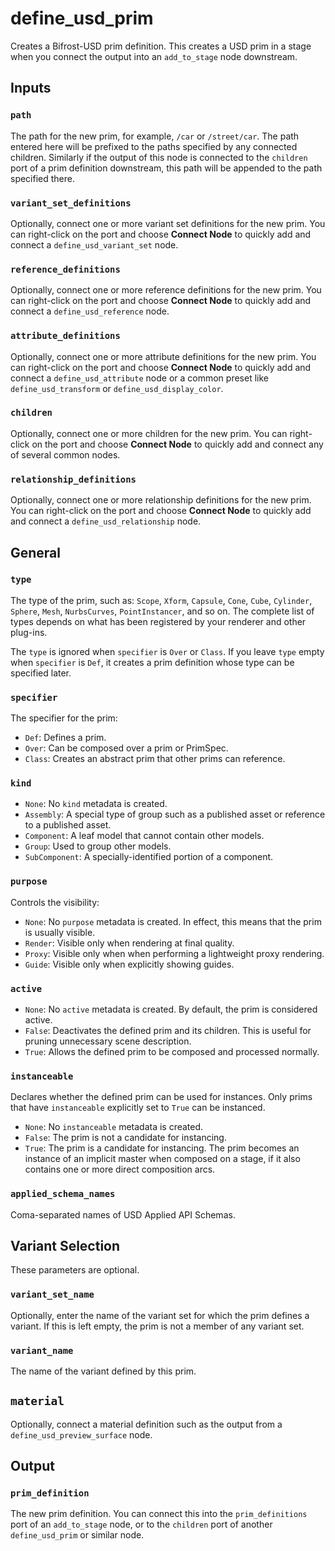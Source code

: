 # define_usd_prim

Creates a Bifrost-USD prim definition. This creates a USD prim in a stage when you connect the output into an `add_to_stage` node downstream. 

## Inputs

### `path`

The path for the new prim, for example, `/car` or `/street/car`. The path entered here will be prefixed to the paths specified by any connected children. Similarly if the output of this node is connected to the `children` port of a prim definition downstream, this path will be appended to the path specified there.

### `variant_set_definitions`

Optionally, connect one or more variant set definitions for the new prim. You can right-click on the port and choose **Connect Node** to quickly add and connect a `define_usd_variant_set` node.

### `reference_definitions`

Optionally, connect one or more reference definitions for the new prim. You can right-click on the port and choose **Connect Node** to quickly add and connect a `define_usd_reference` node.

### `attribute_definitions`

Optionally, connect one or more attribute definitions for the new prim. You can right-click on the port and choose **Connect Node** to quickly add and connect a `define_usd_attribute` node or a common preset like `define_usd_transform` or `define_usd_display_color`.

### `children`

Optionally, connect one or more children for the new prim.  You can right-click on the port and choose **Connect Node** to quickly add and connect any of several common nodes.

### `relationship_definitions`

Optionally, connect one or more relationship definitions for the new prim. You can right-click on the port and choose **Connect Node** to quickly add and connect a `define_usd_relationship` node.

## General

### `type`

The type of the prim, such as: `Scope`, `Xform`, `Capsule`, `Cone`, `Cube`, `Cylinder`, `Sphere`, `Mesh`, `NurbsCurves`, `PointInstancer`, and so on. The complete list of types depends on what has been registered by your renderer and other plug-ins.

The `type` is ignored when `specifier` is `Over` or `Class`. If you leave `type` empty when `specifier` is `Def`, it creates a prim definition whose type can be specified later.

### `specifier`

The specifier for the prim:
- `Def`: Defines a prim.
- `Over`: Can be composed over a prim or PrimSpec.
- `Class`: Creates an abstract prim that other prims can reference.

### `kind`
- `None`: No `kind` metadata is created.
- `Assembly`: A special type of group such as a published asset or reference to a published asset.
- `Component`: A leaf model that cannot contain other models.
- `Group`: Used to group other models.
- `SubComponent`: A specially-identified portion of a component.

### `purpose`

Controls the visibility:
- `None`: No `purpose` metadata is created. In effect, this means that the prim is usually visible.
- `Render`: Visible only when rendering at final quality.
- `Proxy`: Visible only when when performing a lightweight proxy rendering.
- `Guide`: Visible only when explicitly showing guides.

### `active`
- `None`: No `active` metadata is created. By default, the prim is considered active.
- `False`: Deactivates the defined prim and its children. This is useful for pruning unnecessary scene description.
- `True`: Allows the defined prim to be composed and processed normally.

### `instanceable`

Declares whether the defined prim can be used for instances. Only prims that have `instanceable` explicitly set to `True` can be instanced.
- `None`: No `instanceable` metadata is created.
- `False`: The prim is not a candidate for instancing.
- `True`: The prim is a candidate for instancing. The prim becomes an instance of an implicit master when composed on a stage, if it also contains one or more direct composition arcs.

### `applied_schema_names`

Coma-separated names of USD Applied API Schemas.

## Variant Selection

These parameters are optional.

### `variant_set_name`

Optionally, enter the name of the variant set for which the prim defines a variant. If this is left empty, the prim is not a member of any variant set.

### `variant_name`

The name of the variant defined by this prim.

## `material`

Optionally, connect a material definition such as the output from a `define_usd_preview_surface` node.

## Output

### `prim_definition`

The new prim definition. You can connect this into the `prim_definitions` port of an `add_to_stage` node, or to the `children` port of another `define_usd_prim` or similar node.
